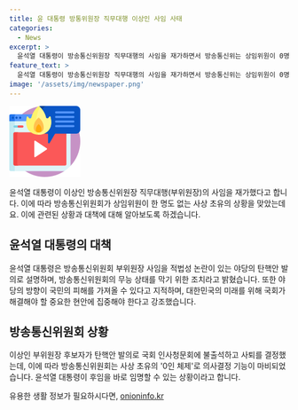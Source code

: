 ```yaml
---
title: 윤 대통령 방통위원장 직무대행 이상인 사임 사태
categories:
  - News
excerpt: >
  윤석열 대통령이 방송통신위원장 직무대행의 사임을 재가하면서 방송통신위는 상임위원이 0명인 사상 초유 상황에 직면했다. 대통령실은 방송통신위 불능 상태를 막기 위해 이 조치를 취한 것으로 설명했으며, 야당의 탄핵안 발의에 따른 것으로 전했다. 야당의 행태에 대한 유감을 표명하고, 국회의 민생 현안 해결을 촉구했다. 지난해 대통령 지명으로 취임한 이 직무대행은 이동관·김홍일 전 위원장의 탄핵안 발의에 연이어 사임하면서 위원장 공석 때마다 직무를 수행했다. 그러나 이 직무대행의 자진 사퇴로 방송통신위는 사상 초유의 0인 체제로 의사결정 기능이 마비되었다.
feature_text: >
  윤석열 대통령이 방송통신위원장 직무대행의 사임을 재가하면서 방송통신위는 상임위원이 0명인 사상 초유 상황에 직면했다. 대통령실은 방송통신위 불능 상태를 막기 위해 이 조치를 취한 것으로 설명했으며, 야당의 탄핵안 발의에 따른 것으로 전했다. 야당의 행태에 대한 유감을 표명하고, 국회의 민생 현안 해결을 촉구했다. 지난해 대통령 지명으로 취임한 이 직무대행은 이동관·김홍일 전 위원장의 탄핵안 발의에 연이어 사임하면서 위원장 공석 때마다 직무를 수행했다. 그러나 이 직무대행의 자진 사퇴로 방송통신위는 사상 초유의 0인 체제로 의사결정 기능이 마비되었다.
image: '/assets/img/newspaper.png'
---
```


<p><img src="/assets/img/news.png" alt="rentncar 속보" /></p>

<p data-ke-size="size16">윤석열 대통령이 이상인 방송통신위원장 직무대행(부위원장)의 사임을 재가했다고 합니다. 이에 따라 방송통신위원회가 상임위원이 한 명도 없는 사상 초유의 상황을 맞았는데요. 이에 관련된 상황과 대책에 대해 알아보도록 하겠습니다.</p>

<h2 data-ke-size="size26">윤석열 대통령의 대책</h2>

<p data-ke-size="size16">윤석열 대통령은 방송통신위원회 부위원장 사임을 적법성 논란이 있는 야당의 탄핵안 발의로 설명하며, 방송통신위원회의 무능 상태를 막기 위한 조치라고 밝혔습니다. 또한 야당의 방향이 국민의 피해를 가져올 수 있다고 지적하며, 대한민국의 미래를 위해 국회가 해결해야 할 중요한 현안에 집중해야 한다고 강조했습니다.</p>

<h2 data-ke-size="size26">방송통신위원회 상황</h2>

<p data-ke-size="size16">이상인 부위원장 후보자가 탄핵안 발의로 국회 인사청문회에 불출석하고 사퇴를 결정했는데, 이에 따라 방송통신위원회는 사상 초유의 '0인 체제'로 의사결정 기능이 마비되었습니다. 윤석열 대통령이 후임을 바로 임명할 수 있는 상황이라고 합니다.</p>
유용한 생활 정보가 필요하시다면, <a href="https://onioninfo.kr" rel="dofollow">onioninfo.kr</a>


